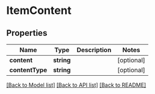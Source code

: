 # ItemContent

## Properties
Name | Type | Description | Notes
------------ | ------------- | ------------- | -------------
**content** | **string** |  | [optional] 
**contentType** | **string** |  | [optional] 

[[Back to Model list]](../README.md#documentation-for-models) [[Back to API list]](../README.md#documentation-for-api-endpoints) [[Back to README]](../README.md)


